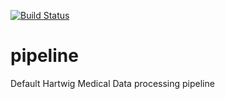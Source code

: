 [![Build Status](https://travis-ci.org/hartwigmedical/pipeline.svg)](https://travis-ci.org/hartwigmedical/pipeline)

# pipeline
Default Hartwig Medical Data processing pipeline
